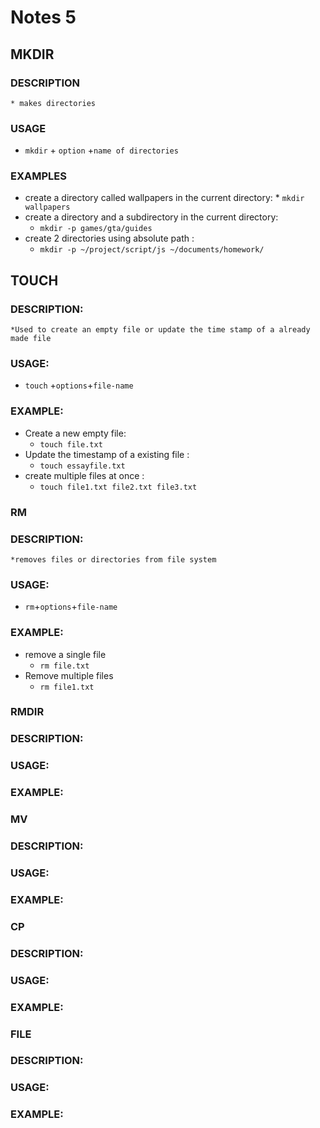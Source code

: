  # Notes 5
 
 ## MKDIR

 ### DESCRIPTION
    * makes directories
  
 ### USAGE
 * `mkdir` + `option` +`name of directories`
  
  ### EXAMPLES 
* create a directory called wallpapers in the current directory:
      * `mkdir wallpapers`
 * create a directory and a subdirectory in the current directory:
   * `mkdir -p games/gta/guides`
 * create 2 directories using absolute path :
   * `mkdir -p ~/project/script/js ~/documents/homework/`
  

  ## TOUCH

### DESCRIPTION: 
    *Used to create an empty file or update the time stamp of a already made file 
### USAGE:
  * `touch` +`options`+`file-name`

### EXAMPLE:
* Create a new empty file:
     * `touch file.txt`
* Update the timestamp of a existing file :
    * `touch essayfile.txt`
* create multiple files at once :
    * `touch file1.txt file2.txt file3.txt`

### RM

### DESCRIPTION:
    *removes files or directories from file system
### USAGE:
* `rm`+`options`+`file-name`
### EXAMPLE:
* remove a single file 
  * `rm file.txt`
* Remove multiple files 
  * `rm file1.txt `
### RMDIR

### DESCRIPTION:
### USAGE:
### EXAMPLE:

### MV

### DESCRIPTION:
### USAGE:
### EXAMPLE:

### CP

### DESCRIPTION:
### USAGE:
### EXAMPLE:

### FILE

### DESCRIPTION:
### USAGE:
### EXAMPLE:
